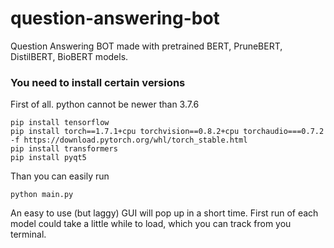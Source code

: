# question-answering-bot
 Question Answering BOT made with pretrained BERT, PruneBERT, DistilBERT, BioBERT models.

### You need to install certain versions
First of all. python cannot be newer than 3.7.6
```
pip install tensorflow
pip install torch==1.7.1+cpu torchvision==0.8.2+cpu torchaudio===0.7.2 -f https://download.pytorch.org/whl/torch_stable.html
pip install transformers
pip install pyqt5
```

Than you can easily run
```
python main.py
```

An easy to use (but laggy) GUI will pop up in a short time. First run of each model could take a little while to load, which you can track from you terminal. 
